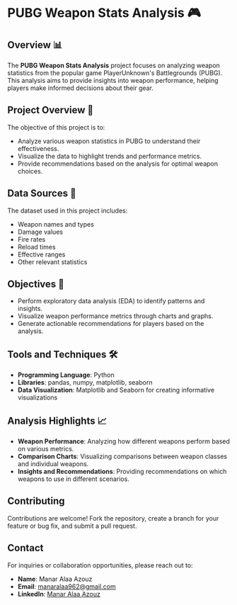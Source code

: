 # PUBG Weapon Stats Analysis 🎮

## Overview 📊

The **PUBG Weapon Stats Analysis** project focuses on analyzing weapon statistics from the popular game PlayerUnknown's Battlegrounds (PUBG). This analysis aims to provide insights into weapon performance, helping players make informed decisions about their gear.

## Project Overview 🎯

The objective of this project is to:

- Analyze various weapon statistics in PUBG to understand their effectiveness.
- Visualize the data to highlight trends and performance metrics.
- Provide recommendations based on the analysis for optimal weapon choices.

## Data Sources 📂

The dataset used in this project includes:

- Weapon names and types
- Damage values
- Fire rates
- Reload times
- Effective ranges
- Other relevant statistics

## Objectives 🎯

- Perform exploratory data analysis (EDA) to identify patterns and insights.
- Visualize weapon performance metrics through charts and graphs.
- Generate actionable recommendations for players based on the analysis.

## Tools and Techniques 🛠️

- **Programming Language**: Python
- **Libraries**: pandas, numpy, matplotlib, seaborn
- **Data Visualization**: Matplotlib and Seaborn for creating informative visualizations

## Analysis Highlights 📈

- **Weapon Performance**: Analyzing how different weapons perform based on various metrics.
- **Comparison Charts**: Visualizing comparisons between weapon classes and individual weapons.
- **Insights and Recommendations**: Providing recommendations on which weapons to use in different scenarios.

## Contributing

Contributions are welcome! Fork the repository, create a branch for your feature or bug fix, and submit a pull request.

## Contact

For inquiries or collaboration opportunities, please reach out to:

- **Name**: Manar Alaa Azouz
- **Email**: manaralaa962@gmail.com
- **LinkedIn**: [Manar Alaa Azouz](https://www.linkedin.com/in/manar-alaa-1787211b0)
